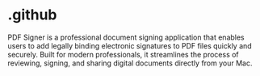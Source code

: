 # .github
PDF Signer is a professional document signing application that enables users to add legally binding electronic signatures to PDF files quickly and securely. Built for modern professionals, it streamlines the process of reviewing, signing, and sharing digital documents directly from your Mac. 
